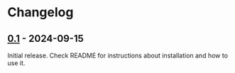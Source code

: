 # Changelog

## [0.1](https://github.com/Chemaclass/bash-skeleton/compare/main...0.1) - 2024-09-15

Initial release. Check README for instructions about installation and how to use it.
